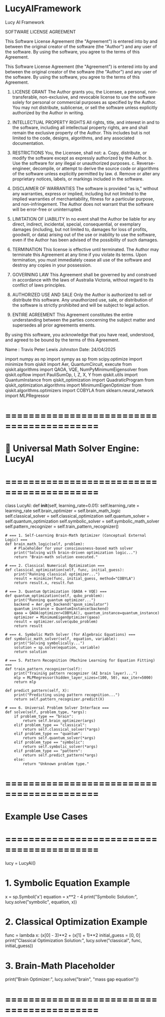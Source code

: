 # LucyAIFramework
Lucy AI Framework

SOFTWARE LICENSE AGREEMENT

This Software License Agreement (the "Agreement") is entered into by and between the original creator of the software (the "Author") and any user of the software. By using the software, you agree to the terms of this Agreement.

This Software License Agreement (the "Agreement") is entered into by and between the original creator of the software (the "Author") and any user of the software. By using the software, you agree to the terms of this Agreement.

1. LICENSE GRANT
   The Author grants you, the Licensee, a personal, non-transferable, non-exclusive, and revocable license to use the software solely for personal or commercial purposes as specified by the Author. You may not distribute, sublicense, or sell the software unless explicitly authorized by the Author in writing.

2. INTELLECTUAL PROPERTY RIGHTS
   All rights, title, and interest in and to the software, including all intellectual property rights, are and shall remain the exclusive property of the Author. This includes but is not limited to the code, designs, algorithms, and any associated documentation.

3. RESTRICTIONS
   You, the Licensee, shall not:
   a. Copy, distribute, or modify the software except as expressly authorized by the Author.
   b. Use the software for any illegal or unauthorized purposes.
   c. Reverse-engineer, decompile, or attempt to derive the source code or algorithms of the software unless explicitly permitted by law.
   d. Remove or alter any proprietary notices, labels, or markings included in the software.

4. DISCLAIMER OF WARRANTIES
   The software is provided "as is," without any warranties, express or implied, including but not limited to the implied warranties of merchantability, fitness for a particular purpose, and non-infringement. The Author does not warrant that the software will be error-free or uninterrupted.

5. LIMITATION OF LIABILITY
   In no event shall the Author be liable for any direct, indirect, incidental, special, consequential, or exemplary damages (including, but not limited to, damages for loss of profits, goodwill, or data) arising out of the use or inability to use the software, even if the Author has been advised of the possibility of such damages.

6. TERMINATION
   This license is effective until terminated. The Author may terminate this Agreement at any time if you violate its terms. Upon termination, you must immediately cease all use of the software and destroy any copies in your possession.

7. GOVERNING LAW
   This Agreement shall be governed by and construed in accordance with the laws of Australia Victoria, without regard to its conflict of laws principles.

8. AUTHORIZED USE AND SALE
   Only the Author is authorized to sell or distribute this software. Any unauthorized use, sale, or distribution of the software is strictly prohibited and will be subject to legal action.

9. ENTIRE AGREEMENT
   This Agreement constitutes the entire understanding between the parties concerning the subject matter and supersedes all prior agreements ements.

By using this software, you acknowledge that you have read, understood, and agreed to be bound by the terms of this Agreement.

Name : Travis Peter Lewis Johnston
Date: 24/04/2025

import numpy as np
import sympy as sp
from scipy.optimize import minimize
from qiskit import Aer, QuantumCircuit, execute
from qiskit.algorithms import QAOA, VQE, NumPyMinimumEigensolver
from qiskit.opflow import PauliSumOp, I, Z, X, Y
from qiskit.utils import QuantumInstance
from qiskit_optimization import QuadraticProgram
from qiskit_optimization.algorithms import MinimumEigenOptimizer
from qiskit.algorithms.optimizers import COBYLA
from sklearn.neural_network import MLPRegressor

# ==========================================
# 🚀 Universal Math Solver Engine: LucyAI
# ==========================================
class LucyAI:
    def __init__(self, learning_rate=0.01):
        self.learning_rate = learning_rate
        self.brain_optimizer = self.brain_math_logic
        self.classical_solver = self.classical_optimization
        self.quantum_solver = self.quantum_optimization
        self.symbolic_solver = self.symbolic_math_solver
        self.pattern_recognizer = self.train_pattern_recognizer()

    # === 1. Self-Learning Brain-Math Optimizer (Conceptual External Logic) ===
    def brain_math_logic(self, problem):
        # Placeholder for your consciousness-based math solver
        print("Solving with brain-driven optimization logic...")
        return "Brain-math solution executed."

    # === 2. Classical Numerical Optimization ===
    def classical_optimization(self, func, initial_guess):
        print("Running classical optimizer...")
        result = minimize(func, initial_guess, method="COBYLA")
        return result.x, result.fun

    # === 3. Quantum Optimization (QAOA + VQE) ===
    def quantum_optimization(self, qubo_problem):
        print("Running quantum optimizer...")
        backend = Aer.get_backend("qasm_simulator")
        quantum_instance = QuantumInstance(backend)
        qaoa = QAOA(optimizer=COBYLA(), quantum_instance=quantum_instance)
        optimizer = MinimumEigenOptimizer(qaoa)
        result = optimizer.solve(qubo_problem)
        return result

    # === 4. Symbolic Math Solver (for Algebraic Equations) ===
    def symbolic_math_solver(self, equation, variable):
        print("Solving symbolically...")
        solution = sp.solve(equation, variable)
        return solution

    # === 5. Pattern Recognition (Machine Learning for Equation Fitting) ===
    def train_pattern_recognizer(self):
        print("Training pattern recognizer (AI brain layer)...")
        mlp = MLPRegressor(hidden_layer_sizes=(100, 50), max_iter=5000)
        return mlp

    def predict_pattern(self, X):
        print("Predicting using pattern recognition...")
        return self.pattern_recognizer.predict(X)

    # === 6. Universal Problem Solver Interface ===
    def solve(self, problem_type, *args):
        if problem_type == "brain":
            return self.brain_optimizer(args)
        elif problem_type == "classical":
            return self.classical_solver(*args)
        elif problem_type == "quantum":
            return self.quantum_solver(*args)
        elif problem_type == "symbolic":
            return self.symbolic_solver(*args)
        elif problem_type == "pattern":
            return self.predict_pattern(*args)
        else:
            return "Unknown problem type."

# ==========================================
# Example Use Cases
# ==========================================
lucy = LucyAI()

# 1. Symbolic Equation Example
x = sp.Symbol('x')
equation = x**2 - 4
print("Symbolic Solution:", lucy.solve("symbolic", equation, x))

# 2. Classical Optimization Example
func = lambda x: (x[0] - 3)**2 + (x[1] + 1)**2
initial_guess = [0, 0]
print("Classical Optimization Solution:", lucy.solve("classical", func, initial_guess))

# 3. Brain-Math Placeholder
print("Brain Optimizer:", lucy.solve("brain", "mass gap equation"))

# ==========================================
